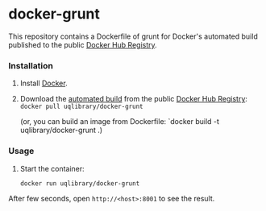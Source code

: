 docker-grunt
============

This repository contains a Dockerfile of grunt for Docker's automated build published to the public [Docker Hub Registry](https://registry.hub.docker.com/).

### Installation

1. Install [Docker](https://www.docker.com/).

2. Download the [automated build](https://registry.hub.docker.com/u/uqlibrary/docker-grunt/) from the public [Docker Hub Registry](https://registry.hub.docker.com/): `docker pull uqlibrary/docker-grunt`

   (or, you can build an image from Dockerfile: `docker build -t uqlibrary/docker-grunt .)

### Usage

1. Start the container:

    ```sh
    docker run uqlibrary/docker-grunt
    ```

After few seconds, open `http://<host>:8001` to see the result.
